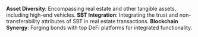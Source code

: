 **Asset Diversity**: Encompassing real estate and other tangible assets, including high-end vehicles. **SBT Integration**: Integrating the trust and non-transferability attributes of SBT in real estate transactions. **Blockchain Synergy**: Forging bonds with top DeFi platforms for integrated functionality.

